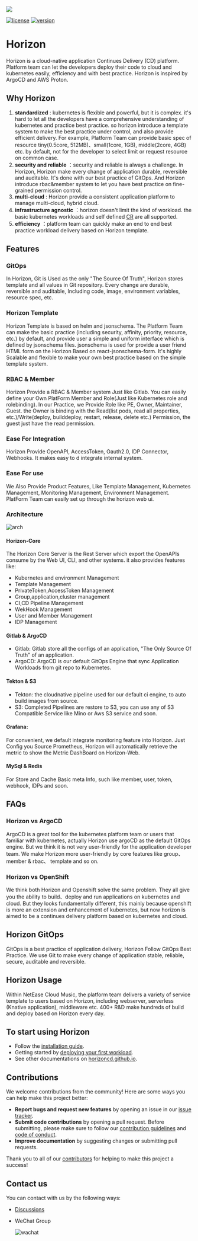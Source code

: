 <img src="image/readme/horizon.svg">

[![license](https://img.shields.io/hexpm/l/plug)]() [![version](https://img.shields.io/badge/horizon-v2.0.1-yellow)]()

# Horizon

Horizon is a cloud-native application Continues Delivery (CD) platform. Platform team can let the developers deploy their code to cloud and kubernetes easily, efficiency and with best practice. Horizon is inspired by ArgoCD and AWS Proton.

## Why Horizon

1. **standardized** : kubernetes is flexible and powerful, but it is complex. it's hard to let all the developers have a comprehensive understanding of kubernetes and practice best practice. so horizon introduce a template system to make the best practice under control, and also provide efficient delivery. For example, Platform Team can provide basic spec of resource tiny(0.5core, 512MB)、small(1core, 1GB), middle(2core, 4GB) etc. by default, not for the developer to select limit or request resource on common case.
2. **security and reliable** ：security and reliable is always a challenge. In Horizon, Horizon make every change of application durable, reversible and auditable. It's done with our best practice of GitOps. And Horizon introduce rbac&member system to let you have best practice on fine-grained permission control.
3. **multi-cloud** : Horizon provide a consistent application platform to manage multi-cloud, hybrid cloud.
4. **infrastructure agnostic** ：horizon doesn't limit the kind of workload. the basic kubernetes workloads and self defined [CR](https://kubernetes.io/docs/concepts/extend-kubernetes/api-extension/custom-resources/) are all supported.
5. **efficiency** ：platform team can quickly make an end to end best practice workload delivery based on Horizon template.

## Features

### GitOps

In Horizon, Git is Used as the only "The Source Of Truth", Horizon stores template and all values in Git repository. Every change are durable, reversible and auditable, Including code, image, environment variables, resource spec, etc.

### Horizon Template

Horizon Template is based on helm and jsonschema. The Platform Team can make the basic practice (including security, affinity, priority, resource, etc.) by default, and provide user a simple and uniform interface which is defined by jsonschema files. jsonschema is used for provide a user friend HTML form on the Horizon Based on react-jsonschema-form. It's highly Scalable and flexible to make your own best practice based on the simple template system.

### RBAC & Member

Horizon Provide a RBAC & Member system Just like Gitlab. You can easily define your Own PlatForm Member and Role(Just like Kubernetes role and rolebinding). In our Practice, we Provide Role like PE, Owner, Maintainer, Guest. the Owner is binding with the Read(list pods, read all properties, etc.)/Write(deploy, builddeploy, restart, release, delete etc.) Permission, the guest just have the read permission.

### Ease For Integration

Horizon Provide OpenAPI, AccessToken, Oauth2.0, IDP Connector, Webhooks. It makes easy to d integrate internal system.

### Ease For use

We Also Provide Product Features, Like Template Management, Kubernetes Management, Monitoring Management, Environment Management. PlatForm Team can easily set up through the horizon web ui.

### Architecture

![arch](https://horizoncd.github.io/assets/images/horizon-opensource-arch-d7a6d3d217198c2e20d377615c7e71db.jpg)

#### Horizon-Core

The Horizon Core Server is the Rest Server which export the OpenAPIs consume by the Web UI, CLI, and other systems. it also provides features like:

* Kubernetes and environment Management
* Template Management
* PrivateToken,AccessToken Management
* Group,application,cluster management
* CI,CD Pipeline Management
* WekHook Management
* User and Member Management
* IDP Management

#### Gitlab & ArgoCD

* Gitlab: Gitlab store all the configs of an application, "The Only Source Of Truth" of an application.
* ArgoCD: ArgoCD is our default GitOps Engine that sync Application Workloads from git repo to Kubernetes.

#### Tekton & S3

* Tekton: the cloudnative pipeline used for our default ci engine, to auto build images from source.
* S3: Completed Pipelines are restore to S3, you can use any of S3 Compatible Service like Mino or Aws S3 service and soon.

#### Grafana:

For convenient, we default integrate monitoring feature into Horizon. Just Config you Source Prometheus, Horizon will automatically retrieve the metric to show the Metric DashBoard on Horizon-Web.

#### MySql & Redis

For Store and Cache Basic meta Info, such like member, user, token, webhook, IDPs and soon.

## FAQs

### Horizon vs ArgoCD

ArgoCD is a great tool for the kubernetes platform team or users that familiar with kubernetes, actually Horizon use argoCD as the default GitOps engine. But we think it is not very user-friendly for the application developer team. We make Horizon more user-friendly by core features like group、member & rbac、 template and so on.

### Horizon vs OpenShift

We think both Horizon and Openshift solve the same problem. They all give you the ability to build、deploy and run applications on kubernetes and cloud. But they looks fundamentally different, this mainly because openshift is more an extension and enhancement of kubernetes, but now horizon is aimed to be a continues delivery platform based on kubernetes and cloud.

## Horizon GitOps

GitOps is a best practice of application delivery, Horizon Follow GitOps Best Practice. We use Git to make every change of application stable, reliable, secure, auditable and reversible.

## Horizon Usage

Within NetEase Cloud Music, the platform team delivers a variety of service template to users based on Horizon, including webserver, serverless (Knative application), middleware etc. 400+ R&D make hundreds of build and deploy based on Horizon every day.

## To start using Horizon

- Follow the [installation guide](https://horizoncd.github.io/docs/tutorials/how-to-install).
- Getting started by [deploying your first workload](https://horizoncd.github.io/docs/tutorials/how-to-deploy-your-first-workload).
- See other documentations on [horizoncd.github.io](https://horizoncd.github.io/docs/user-guide/common-user/group).

## Contributions

We welcome contributions from the community! Here are some ways you can help make this project better:

- **Report bugs and request new features** by opening an issue in our [issue tracker](https://github.com/horizoncd/horizon/issues).
- **Submit code contributions** by opening a pull request. Before submitting, please make sure to follow our [contribution guidelines](./CONTRIBUTING.md) and [code of conduct](https://github.com/horizoncd/horizon/CODE_OF_CONDUCT.md).
- **Improve documentation** by suggesting changes or submitting pull requests.

Thank you to all of our [contributors](https://github.com/horizoncd/horizon/contributors) for helping to make this project a success!

## Contact us

You can contact with us by the following ways:

- [Discussions](https://github.com/horizoncd/horizon/discussions)
- WeChat Group  
  
  ![wachat](image/readme/wechat.png)
